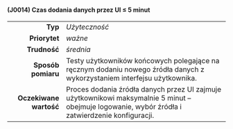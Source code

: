 #### (J0014) Czas dodania danych przez UI ≤ 5 minut

|                   |                                                                                                                         |
| ----------------: | :---------------------------------------------------------------------------------------------------------------------- |
| **Typ** | *Użyteczność* |
| **Priorytet** | *ważne* |
| **Trudność** | *średnia* |
| **Sposób pomiaru** | Testy użytkowników końcowych polegające na ręcznym dodaniu nowego źródła danych z wykorzystaniem interfejsu użytkownika. |
| **Oczekiwane wartość** | Proces dodania źródła danych przez UI zajmuje użytkownikowi maksymalnie 5 minut – obejmuje logowanie, wybór źródła i zatwierdzenie konfiguracji. |
